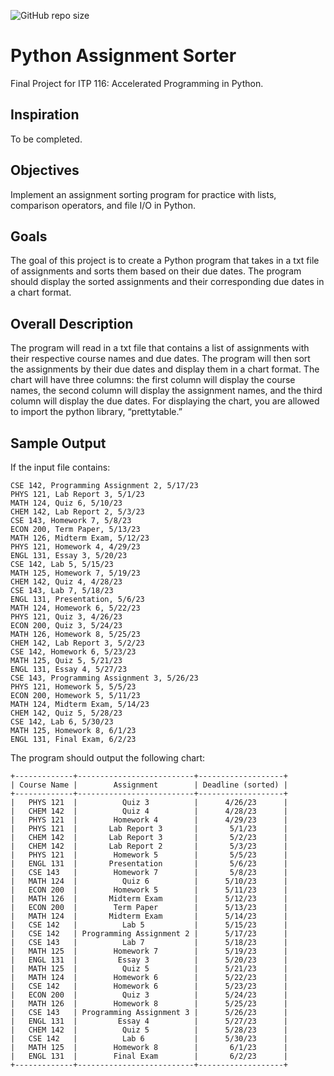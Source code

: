 ![GitHub repo size](https://img.shields.io/github/repo-size/danielgao20/assignment-sorter?style=for-the-badge)

# Python Assignment Sorter
Final Project for ITP 116: Accelerated Programming in Python.

## Inspiration
To be completed.

## Objectives
Implement an assignment sorting program for practice with lists, comparison operators, and file I/O in Python. 
## Goals
The goal of this project is to create a Python program that takes in a txt file of assignments and sorts them based on their due dates. The program should display the sorted assignments and their corresponding due dates in a chart format.
## Overall Description
The program will read in a txt file that contains a list of assignments with their respective course names and due dates. The program will then sort the assignments by their due dates and display them in a chart format. The chart will have three columns: the first column will display the course names, the second column will display the assignment names, and the third column will display the due dates. For displaying the chart, you are allowed to import the python library, “prettytable.”
## Sample Output
If the input file contains:

```
CSE 142, Programming Assignment 2, 5/17/23
PHYS 121, Lab Report 3, 5/1/23
MATH 124, Quiz 6, 5/10/23
CHEM 142, Lab Report 2, 5/3/23
CSE 143, Homework 7, 5/8/23
ECON 200, Term Paper, 5/13/23
MATH 126, Midterm Exam, 5/12/23
PHYS 121, Homework 4, 4/29/23
ENGL 131, Essay 3, 5/20/23
CSE 142, Lab 5, 5/15/23
MATH 125, Homework 7, 5/19/23
CHEM 142, Quiz 4, 4/28/23
CSE 143, Lab 7, 5/18/23
ENGL 131, Presentation, 5/6/23
MATH 124, Homework 6, 5/22/23
PHYS 121, Quiz 3, 4/26/23
ECON 200, Quiz 3, 5/24/23
MATH 126, Homework 8, 5/25/23
CHEM 142, Lab Report 3, 5/2/23
CSE 142, Homework 6, 5/23/23
MATH 125, Quiz 5, 5/21/23
ENGL 131, Essay 4, 5/27/23
CSE 143, Programming Assignment 3, 5/26/23
PHYS 121, Homework 5, 5/5/23
ECON 200, Homework 5, 5/11/23
MATH 124, Midterm Exam, 5/14/23
CHEM 142, Quiz 5, 5/28/23
CSE 142, Lab 6, 5/30/23
MATH 125, Homework 8, 6/1/23
ENGL 131, Final Exam, 6/2/23
```

The program should output the following chart:
```
+-------------+--------------------------+-------------------+
| Course Name |        Assignment        | Deadline (sorted) |
+-------------+--------------------------+-------------------+
|   PHYS 121  |          Quiz 3          |      4/26/23      |
|   CHEM 142  |          Quiz 4          |      4/28/23      |
|   PHYS 121  |        Homework 4        |      4/29/23      |
|   PHYS 121  |       Lab Report 3       |       5/1/23      |
|   CHEM 142  |       Lab Report 3       |       5/2/23      |
|   CHEM 142  |       Lab Report 2       |       5/3/23      |
|   PHYS 121  |        Homework 5        |       5/5/23      |
|   ENGL 131  |       Presentation       |       5/6/23      |
|   CSE 143   |        Homework 7        |       5/8/23      |
|   MATH 124  |          Quiz 6          |      5/10/23      |
|   ECON 200  |        Homework 5        |      5/11/23      |
|   MATH 126  |       Midterm Exam       |      5/12/23      |
|   ECON 200  |        Term Paper        |      5/13/23      |
|   MATH 124  |       Midterm Exam       |      5/14/23      |
|   CSE 142   |          Lab 5           |      5/15/23      |
|   CSE 142   | Programming Assignment 2 |      5/17/23      |
|   CSE 143   |          Lab 7           |      5/18/23      |
|   MATH 125  |        Homework 7        |      5/19/23      |
|   ENGL 131  |         Essay 3          |      5/20/23      |
|   MATH 125  |          Quiz 5          |      5/21/23      |
|   MATH 124  |        Homework 6        |      5/22/23      |
|   CSE 142   |        Homework 6        |      5/23/23      |
|   ECON 200  |          Quiz 3          |      5/24/23      |
|   MATH 126  |        Homework 8        |      5/25/23      |
|   CSE 143   | Programming Assignment 3 |      5/26/23      |
|   ENGL 131  |         Essay 4          |      5/27/23      |
|   CHEM 142  |          Quiz 5          |      5/28/23      |
|   CSE 142   |          Lab 6           |      5/30/23      |
|   MATH 125  |        Homework 8        |       6/1/23      |
|   ENGL 131  |        Final Exam        |       6/2/23      |
+-------------+--------------------------+-------------------+
```
